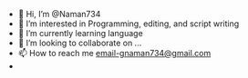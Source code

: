 - 👋 Hi, I’m @Naman734
- 👀 I’m interested in Programming, editing, and script writing
- 🌱 I’m currently learning language
- 💞️ I’m looking to collaborate on ...
- 📫 How to reach me email-gnaman734@gmail.com
- 

<!---
gnaman734/gnaman734 is a ✨ special ✨ repository because its `README.md` (this file) appears on your GitHub profile.
You can click the Preview link to take a look at your changes.
--->
